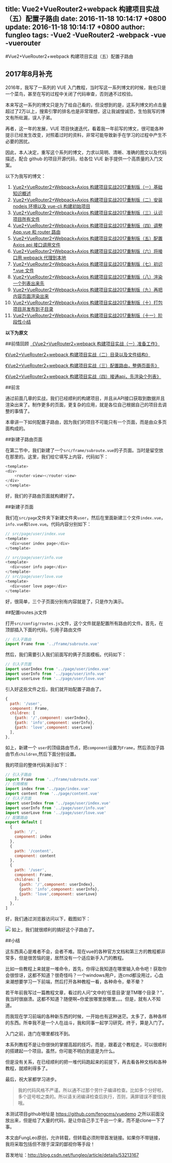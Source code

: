title: Vue2+VueRouter2+webpack 构建项目实战（五）配置子路由
date: 2016-11-18 10:14:17 +0800
update: 2016-11-18 10:14:17 +0800
author: fungleo
tags:
    -Vue2
    -VueRouter2
    -webpack
    -vue
    -vuerouter
---

#Vue2+VueRouter2+webpack 构建项目实战（五）配置子路由

## 2017年8月补充

2016年，我写了一系列的 VUE 入门教程，当时写这一系列博文的时候，我也只是一个菜鸟，甚至在写的过程中关闭了代码审查，否则通不过校验。

本来写这一系列的博文只是为了给自己看的，但没想到的是，这系列博文的点击量超过了2万以上，搜索引擎的排名也是非常理想，这让我诚惶诚恐，生怕我写的博文有所纰漏，误人子弟。

再者，这一年的发展，VUE 项目快速迭代，看着我一年前写的博文，很可能各种提示已经发生改变，对照着过时的资料，非常可能导致新手在学习的过程中产生不必要的困扰。

因此，本人决定，重写这个系列的博文，力求以简明、清晰、准确的图文以及代码描述，配合 github 的项目开源代码，给各位 VUE 新手提供一个高质量的入门文案。

以下为我写的博文：

1. [Vue2+VueRouter2+Webpack+Axios 构建项目实战2017重制版（一）基础知识概述](http://blog.csdn.net/fungleo/article/details/77575077)
2. [Vue2+VueRouter2+Webpack+Axios 构建项目实战2017重制版（二）安装 nodejs 环境以及 vue-cli 构建初始项目](http://blog.csdn.net/fungleo/article/details/77584701)
3. [Vue2+VueRouter2+Webpack+Axios 构建项目实战2017重制版（三）认识项目所有文件](http://blog.csdn.net/fungleo/article/details/77585205)
4. [Vue2+VueRouter2+Webpack+Axios 构建项目实战2017重制版（四）调整 App.vue 和 router 路由](http://blog.csdn.net/fungleo/article/details/77600798)
5. [Vue2+VueRouter2+Webpack+Axios 构建项目实战2017重制版（五）配置 Axios api 接口调用文件](http://blog.csdn.net/fungleo/article/details/77601270)
6. [Vue2+VueRouter2+Webpack+Axios 构建项目实战2017重制版（六）将接口用 webpack 代理到本地](http://blog.csdn.net/fungleo/article/details/77601761)
7. [Vue2+VueRouter2+Webpack+Axios 构建项目实战2017重制版（七）初识 *.vue 文件](http://blog.csdn.net/fungleo/article/details/77602914)
8. [Vue2+VueRouter2+Webpack+Axios 构建项目实战2017重制版（八）渲染一个列表出来先](http://blog.csdn.net/fungleo/article/details/77603537)
9. [Vue2+VueRouter2+Webpack+Axios 构建项目实战2017重制版（九）再把内容页面渲染出来](http://blog.csdn.net/fungleo/article/details/77604490)
10. [Vue2+VueRouter2+Webpack+Axios 构建项目实战2017重制版（十）打包项目并发布到子目录](http://blog.csdn.net/fungleo/article/details/77606216)
11. [Vue2+VueRouter2+Webpack+Axios 构建项目实战2017重制版（十一）阶段性小结](http://blog.csdn.net/fungleo/article/details/77606321)

**以下为原文**



##前情回顾
[《Vue2+VueRouter2+webpack 构建项目实战（一）准备工作》](http://blog.csdn.net/fungleo/article/details/53171052)

[《Vue2+VueRouter2+webpack 构建项目实战（二）目录以及文件结构》](http://blog.csdn.net/fungleo/article/details/53171614)

[《Vue2+VueRouter2+webpack 构建项目实战（三）配置路由，整俩页面先》](http://blog.csdn.net/FungLeo/article/details/53199436)

[《Vue2+VueRouter2+webpack 构建项目实战（四）接通api，先渲染个列表》](http://blog.csdn.net/fungleo/article/details/53202276)

##前言

通过前面几章的实战，我们已经顺利的构建项目，并且从API接口获取到数据并且渲染出来了。制作更多的页面，更复杂的应用，就是各位自己根据自己的项目去调整的事情了。

本章讲一下如何配置子路由，因为我们的项目不可能只有一个页面，而是由众多页面构成的。

##新建子路由页面

在第二节中，我们新建了一个`src/frame/subroute.vue`的子页面。当时是留空放在那里的。这里，我们给它填写上内容，代码如下：

```js
<template>
<div>
    <router-view></router-view>
</div>
</template>
```
好，我们的子路由页面就构建好了。

##新建子页面

我们在`src/page`文件夹下新建文件夹`user`，然后在里面新建三个文件`index.vue`，`info.vue`和`love.vue`。代码内容分别如下：

```js
// src/page/user/index.vue
<template>
  <div>user index page</div>
</template>

// src/page/user/info.vue
<template>
  <div>user info page</div>
</template>
// src/page/user/love.vue
<template>
  <div>user love page</div>
</template>
```

好，很简单，三个子页面分别有内容就是了，只是作为演示。

##配置routes.js文件

打开`src/config/routes.js`文件，这个文件就是配置所有路由的文件。首先，在顶部插入下面的代码，引用子路由文件
```js
// 引入子路由
import Frame from '../frame/subroute.vue'
```

然后，我们需要引入我们前面写的俩子页面模板。代码如下：

```js
// 引入子页面
import userIndex from '../page/user/index.vue'
import userInfo from '../page/user/info.vue'
import userLove from '../page/user/love.vue'
```

引入好这些文件之后，我们就开始配置子路由了。

```js
{
  path: '/user',
  component: Frame,
  children: [
    {path: '/',component: userIndex},
    {path: 'info',component: userInfo},
    {path: 'love',component: userLove}
  ],
},
```

如上，新建一个 `user`的顶级路由节点，把`component`设置为`Frame`，然后添加子路由节点`children`,然后下面分别设置。

我的项目的整体代码演示如下：

```js
// 引入子路由
import Frame from '../frame/subroute.vue'
// 引用模板
import index from '../page/index.vue'
import content from '../page/content.vue'
// 引入子页面
import userIndex from '../page/user/index.vue'
import userInfo from '../page/user/info.vue'
import userLove from '../page/user/love.vue'
// 配置路由
export default [
  {
    path: '/',
    component: index
  },
  {
    path: '/content',
    component: content
  },
  {
    path: '/user',
    component: Frame,
    children: [
      {path: '/',component: userIndex},
      {path: 'info',component: userInfo},
      {path: 'love',component: userLove}
    ],
  },
]

```

好，我们通过浏览器访问以下，截图如下：

![](https://raw.githubusercontent.com/fengcms/articles/master/image/b1/64bcfb2297823b4dff9f722f271952.jpg)
如上，我们就很顺利的搞好这个子路由了。

##小结

这东西真心是难者不会，会者不难。现在vue的各种官方文档和第三方的教程都非常多，但是很苦恼的是，居然没有一个适应新手入门的教程。

比如一些教程上来就是一堆命令，首先，你得让我知道在哪里输入命令吧！获取你会很惊讶，这都不知道？很奇怪吗？一个windows用户，连cmd都没用过，心血来潮想要学习一下前端，然后打开各种教程一看，各种命令，晕不晕？

若干年前我写过一篇教程文章，看过的人问“文中的‘任意目录’是TM哪个目录？”，我当时很崩溃。这都不知道？随便啊~你爱放哪里放哪里。。。但是，就有人不知道。

而我现在学习前端的各种新东西的时候，一开始也有这种迷茫。太多了，各种各样的东西。所幸我不是一个人在战斗，我和同事一起学习研究，终于，算是入门了。

入门之前，连门在哪里都找不到。

本系列教程不是让你很快的掌握高超的技巧，而是，跟着这个教程走，可以很顺利的搭建起一个项目。虽然，你可能不明白到底是为什么。

但是没有关系，在已经顺利的把一堆代码跑起来的前提下，再去看各种文档和各种教程，就顺利得多了。

最后，祝大家都学习进步。

>我的代码风格不严谨。所以通不过那个劳什子编译检查。比如多个分好啦，多个逗号啦之类的。所以请关闭编译检查后执行，否则，满屏错误不要怪我哦。

本测试项目github地址是 https://github.com/fengcms/vuedemo 之所以前面没放出来，但是给了大量的代码，是让你自己手工干出一个来，而不是clone一下了事。

本文由FungLeo原创，允许转载，但转载必须附带首发链接。如果你不带链接，我将采取包括但不限于深深的鄙视你等手段！

首发地址：http://blog.csdn.net/fungleo/article/details/53213167
